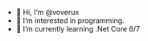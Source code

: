 - 👋 Hi, I’m @voverux
- 👀 I’m interested in programming.
- 🌱 I’m currently learning .Net Core 6/7

<!---
voverux/voverux is a ✨ special ✨ repository because its `README.md` (this file) appears on your GitHub profile.
You can click the Preview link to take a look at your changes.
--->
